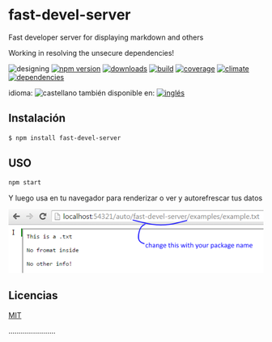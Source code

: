 <!-- multilang from README.md




NO MODIFIQUE ESTE ARCHIVO. FUE GENERADO AUTOMÁTICAMENTE POR multilang.js




-->
# fast-devel-server
Fast developer server for displaying markdown and others

Working in resolving the unsecure dependencies!


![designing](https://img.shields.io/badge/stability-desgining-red.svg)
[![npm version](https://img.shields.io/npm/v/fast-devel-server.svg)](https://npmjs.org/package/fast-devel-server)
[![downloads](https://img.shields.io/npm/dm/fast-devel-server.svg)](https://npmjs.org/package/fast-devel-server)
[![build](https://img.shields.io/travis/codenautas/fast-devel-server/master.svg)](https://travis-ci.org/codenautas/fast-devel-server)
[![coverage](https://img.shields.io/coveralls/codenautas/fast-devel-server/master.svg)](https://coveralls.io/r/codenautas/fast-devel-server)
[![climate](https://img.shields.io/codeclimate/github/codenautas/fast-devel-server.svg)](https://codeclimate.com/github/codenautas/fast-devel-server)
[![dependencies](https://img.shields.io/david/codenautas/fast-devel-server.svg)](https://david-dm.org/codenautas/fast-devel-server)

<!--multilang buttons-->

idioma: ![castellano](https://raw.githubusercontent.com/codenautas/multilang/master/img/lang-es.png)
también disponible en:
[![inglés](https://raw.githubusercontent.com/codenautas/multilang/master/img/lang-en.png)](README.md)


## Instalación


```sh
$ npm install fast-devel-server
```

## USO


```js
npm start
```


Y luego usa en tu navegador para renderizar o ver y autorefrescar tus datos


![in your navigator put http://localhost:54321/auto/your-package/examples/example.txt](https://raw.githubusercontent.com/codenautas/fast-devel-server/master/examples/example.png)


## Licencias


[MIT](LICENSE)

.......................
